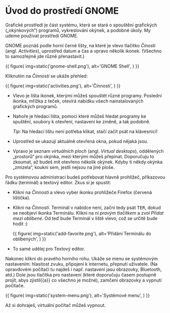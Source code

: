 # Úvod do prostředí GNOME

Grafické prostředí je část systému, která se stará o spouštění grafických
(„okýnkových“) programů, vykreslování okýnek, a podobné úkoly.
My udeme používat prostředí GNOME.

GNOME poznáš podle horní černé lišty, na které je vlevo tlačítko
*Činosti* (angl. *Activities*), uprostřed datum a čas a vpravo několik ikonek.
(Všechno to samozřejmě jde různě přenastavit.)

{{ figure(
    img=static('gnome-shell.png'),
    alt='GNOME Shell',
) }}

Kliknutím na *Činnosti* se ukáže přehled:

{{ figure(
    img=static('activities.png'),
    alt='Činnosti',
) }}

* Vlevo je lišta ikonek, kterými můžeš spouštět různé programy.
  Poslední ikonka, mřížka z teček, otevírá nabídku všech nainstalovaných
  grafických programů.

* Nahoře je hledací lišta, pomocí které můžeš hledat programy ke spuštění,
  soubory k otevření, nastavení ke změně, a tak podobně.

  *Tip*: Na hledací lištu není potřeba klikat, stačí začít psát na klávesnici!

* Uprostřed se ukazují aktuálně otevřená okna, pokud nějaká jsou.

* Vpravo je seznam *virtuálních ploch* (angl. *Virtual desktops*), oddělených
  „prostorů“ pro okýnka, mezi kterými můžeš přepínat.
  Doporučuju to zkoumat, až budeš mít otevřeno několik okýnek.
  Kdyby ti někdy okýnka „zmizela“, koukni sem, jestli nejsou na jiné ploše.

Pro systémovou administraci budeš potřebovat hlavně prohlížeč,
příkazovou řádku (terminál) a textový editor.
Zkus si je spustit:

* Klikni na *Činnosti* a vlevo vyber ikonku prohlížeče Firefox
  (červená lištička).

* Klikni na *Činnosti*. Terminál v nabídce není, začni tedy psát
  <kbd>T</kbd><kbd>E</kbd><kbd>R</kbd>, dokud se neobjeví ikonka
  Terminálu.
  Klikni na ni *pravým tlačítkem* a zvol *Přidat mezi oblíbené*.
  Od teď bude Terminál v liště vlevo, což se určitě bude hodit :)

  {{ figure(
    img=static('add-favorite.png'),
    alt='Přidání Terminálu do oblíbených',
  ) }}

* To samé udělej pro Textový editor.

Nakonec klikni do pravého horního rohu.
Ukáže se menu se systémovým nastavením: hlasitost zvuku, připojení k internetu,
přepnutí uživatele.
(Na opravdovém počítači tu najdeš i např. nastavení jasu obrazovky, Bluetooth,
atd.)
Dole jsou tlačítka pro nastavení (které doporučuju časem postupně projít, abys 
zjistil{{a}} co všechno je možné), zamčení obrazovky a vypnutí počítače.

{{ figure(
    img=static('system-menu.png'),
    alt='Systémové menu',
) }}

Až si dohraješ, virtuální počítač můžeš vypnout.
